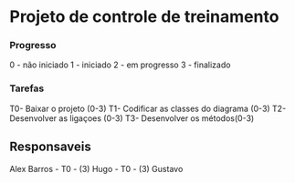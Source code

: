 # Projeto de controle de treinamento

### Progresso
0 - não iniciado 
1 - iniciado 
2 - em progresso 
3 - finalizado 

### Tarefas
T0- Baixar o projeto (0-3)
T1- Codificar as classes do diagrama (0-3)
T2- Desenvolver as ligaçoes (0-3)
T3- Desenvolver os métodos(0-3)

## Responsaveis
Alex Barros - T0 - (3)
Hugo - T0 - (3)
Gustavo
